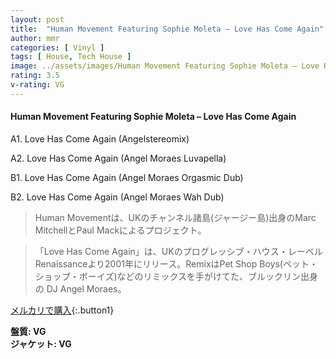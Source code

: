 ```yaml
---
layout: post
title:  "Human Movement Featuring Sophie Moleta – Love Has Come Again"
author: mmr
categories: [ Vinyl ]
tags: [ House, Tech House ]
image: ../assets/images/Human Movement Featuring Sophie Moleta – Love Has Come Again.jpg
rating: 3.5
v-rating: VG
---
```


#### Human Movement Featuring Sophie Moleta – Love Has Come Again

A1. Love Has Come Again (Angelstereomix)

A2. Love Has Come Again (Angel Moraes Luvapella)

B1. Love Has Come Again (Angel Moraes Orgasmic Dub)

B2. Love Has Come Again (Angel Moraes Wah Dub)

> Human Movementは、UKのチャンネル諸島(ジャージー島)出身のMarc MitchellとPaul Mackによるプロジェクト。

> 「Love Has Come Again」は、UKのプログレッシブ・ハウス・レーベルRenaissanceより2001年にリリース。RemixはPet Shop Boys(ペット・ショップ・ボーイズ)などのリミックスを手がけてた、ブルックリン出身の DJ Angel Moraes。

[メルカリで購入](https://jp.mercari.com/item/m81279883404){:.button1}

<div class="mt-4 mb-4 d-flex align-items-center">
<strong class="mr-1">盤質: VG</strong>
</div>
<div class="mt-4 mb-4 d-flex align-items-center">
<strong class="mr-1">ジャケット: VG</strong>
</div>
